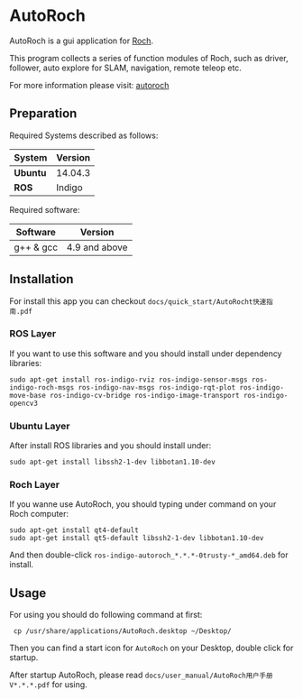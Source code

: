 # AutoRoch

AutoRoch is a gui application for [Roch](http://wiki.ros.org/Robots/Roch).

This program collects a series of function modules of Roch, such as driver, follower, auto explore for SLAM, navigation, remote teleop etc. 

For more information please visit: [autoroch](http://wiki.ros.org/autoroch)

## Preparation

Required Systems described as follows:

System | Version | 
---------------- | ----------------- | 
**Ubuntu** | 14.04.3 |
**ROS** | Indigo |

Required software:

Software  | Version  |
--------- | -------- |
g++ & gcc | 4.9 and above |

## Installation

For install this app you can checkout ```docs/quick_start/AutoRocht快速指南.pdf```

### ROS Layer

If you want to use this software and you should install under dependency libraries:
```
sudo apt-get install ros-indigo-rviz ros-indigo-sensor-msgs ros-indigo-roch-msgs ros-indigo-nav-msgs ros-indigo-rqt-plot ros-indigo-move-base ros-indigo-cv-bridge ros-indigo-image-transport ros-indigo-opencv3 
```

### Ubuntu Layer

After install ROS libraries and you should install under:
```
sudo apt-get install libssh2-1-dev libbotan1.10-dev
```

### Roch Layer
If you wanne use AutoRoch, you should typing under command on your Roch computer:
```
sudo apt-get install qt4-default
sudo apt-get install qt5-default libssh2-1-dev libbotan1.10-dev
```

And then double-click ```ros-indigo-autoroch_*.*.*-0trusty-*_amd64.deb``` for install.

## Usage

For using you should do following command at first:
```
 cp /usr/share/applications/AutoRoch.desktop ~/Desktop/
```

Then you can find a start icon for ```AutoRoch``` on your Desktop, double click for startup.

After startup AutoRoch, please read ```docs/user_manual/AutoRoch用户手册V*.*.*.pdf``` for using.
